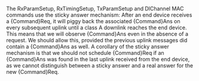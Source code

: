 The RxParamSetup, RxTimingSetup, TxParamSetup and DlChannel MAC commands use the sticky answer mechanism:
After an end device receives a {Command}Req, it will piggy back the associated {Command}Ans on every subsequent uplink until a class A downlink reaches the end device. This means that we will observe {Command}Ans even in the absence of a request.
We should allow this, provided the previous uplink messages did contain a {Command}Ans as well. A corollary of the sticky answer mechanism is that we should not schedule {Command}Req if an {Command}Ans was found in the last uplink received from the end device, as we cannot distinguish between a sticky answer and a real answer for the new {Command}Req.
